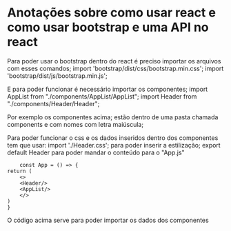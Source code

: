 # Anotações sobre como usar react e como usar bootstrap e uma API no react

Para poder usar o bootstrap dentro do react é preciso importar os arquivos com esses comandos;
    import 'bootstrap/dist/css/bootstrap.min.css';
    import 'bootstrap/dist/js/bootstrap.min.js';

E para poder funcionar é necessário importar os componentes;
    import AppList from "./components/AppList/AppList";
    import Header from "./components/Header/Header";

Por exemplo os componentes acima;
estão dentro de uma pasta chamada components e com nomes com letra maiúscula;

Para poder funcionar o css e os dados inseridos dentro dos componentes tem que usar:
    import './Header.css'; para poder inserir a estilização;
    export default Header para poder mandar o conteúdo para o "App.js"

        const App = () => {
    return (
        <>
        <Header/>
        <AppList/>
        </>
    )
    }
O código acima serve para poder importar os dados dos componentes